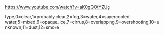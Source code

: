 https://www.youtube.com/watch?v=aK0gQOtYZUg

type,0=clear,1=probably clear,2=fog,3=water,4=supercooled water,5=mixed,6=opaque_ice,7=cirrus,8=overlapping,9=overshooting,10=unknown,11=dust,12=smoke